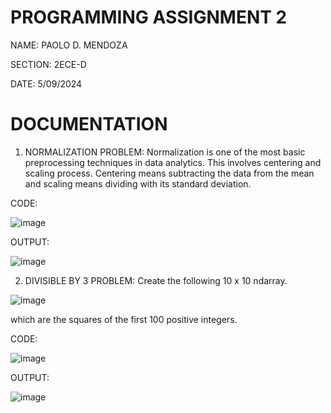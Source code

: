 # PROGRAMMING ASSIGNMENT 2

NAME: PAOLO D. MENDOZA

SECTION: 2ECE-D

DATE: 5/09/2024

# DOCUMENTATION

1. NORMALIZATION PROBLEM: Normalization is one of the most basic preprocessing techniques in
data analytics. This involves centering and scaling process. Centering means subtracting the data from the
mean and scaling means dividing with its standard deviation.




  CODE:




  
  ![image](https://github.com/user-attachments/assets/16431e34-42e5-4c0d-9011-e7aad281088f)

  OUTPUT:


  ![image](https://github.com/user-attachments/assets/589de54e-9698-44f3-92fa-d9a08c1697c0)



2. DIVISIBLE BY 3 PROBLEM: Create the following 10 x 10 ndarray.





![image](https://github.com/user-attachments/assets/d0c08bc9-9400-4598-ba19-16857eaa1eb1)

which are the squares of the first 100 positive integers.


CODE:




![image](https://github.com/user-attachments/assets/d3b9cec4-8992-4de7-95a1-f3e567971f14)


OUTPUT:


![image](https://github.com/user-attachments/assets/75d06bd8-1e9e-43e2-beb1-566d48c2ec08)


